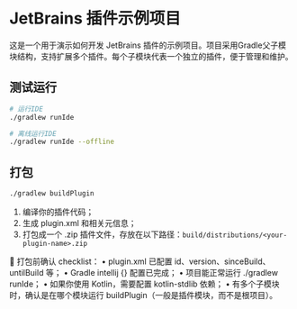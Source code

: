 # JetBrains 插件示例项目

这是一个用于演示如何开发 JetBrains 插件的示例项目。项目采用Gradle父子模块结构，支持扩展多个插件。每个子模块代表一个独立的插件，便于管理和维护。

## 测试运行
```bash
# 运行IDE
./gradlew runIde

# 离线运行IDE
./gradlew runIde --offline
```

## 打包
```bash
./gradlew buildPlugin
```
1.	编译你的插件代码；
2.	生成 plugin.xml 和相关元信息；
3.	打包成一个 .zip 插件文件，存放在以下路径：`build/distributions/<your-plugin-name>.zip`

📌 打包前确认 checklist：
•	plugin.xml 已配置 id、version、sinceBuild、untilBuild 等；
•	Gradle intellij {} 配置已完成；
•	项目能正常运行 ./gradlew runIde；
•	如果你使用 Kotlin，需要配置 kotlin-stdlib 依赖；
•	有多个子模块时，确认是在哪个模块运行 buildPlugin（一般是插件模块，而不是根项目）。